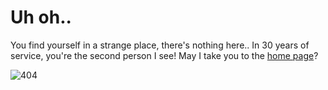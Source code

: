 # Uh oh..
You find yourself in a strange place, there's nothing here.. In 30 years of service, you're the second person I see! May I take you to the [home page](https://suggester.js.org/#/)?

![404](https://cdn.discordapp.com/attachments/769650556502409226/810255847555858462/unknown.gif)